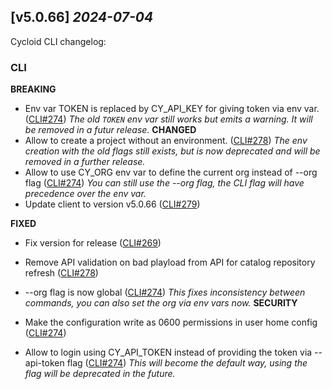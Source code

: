 ## [v5.0.66] _2024-07-04_

Cycloid CLI changelog:

### CLI
**BREAKING**
- Env var TOKEN is replaced by CY_API_KEY for giving token via env var. ([CLI#274])
*The old `TOKEN` env var still works but emits a warning. It will be removed in a futur release.*
**CHANGED**
- Allow to create a project without an environment. ([CLI#278])
*The env creation with the old flags still exists, but is now deprecated and will be removed in a further release.*
- Allow to use CY_ORG env var to define the current org instead of --org flag ([CLI#274])
*You can still use the --org flag, the CLI flag will have precedence over the env var.*
- Update client to version v5.0.66 ([CLI#279])

**FIXED**
- Fix version for release ([CLI#269])

- Remove API validation on bad playload from API for catalog repository refresh ([CLI#278])

- --org flag is now global ([CLI#274])
*This fixes inconsistency between commands, you can also set the org via env vars now.*
**SECURITY**
- Make the configuration write as 0600 permissions in user home config ([CLI#274])

- Allow to login using CY_API_TOKEN instead of providing the token via --api-token flag ([CLI#274])
*This will become the default way, using the flag will be deprecated in the future.*

[CLI#274]: https://github.com/cycloidio/cycloid-cli/pull/274
[CLI#278]: https://github.com/cycloidio/cycloid-cli/pull/278
[CLI#279]: https://github.com/cycloidio/cycloid-cli/pull/279
[CLI#269]: https://github.com/cycloidio/cycloid-cli/pull/269


